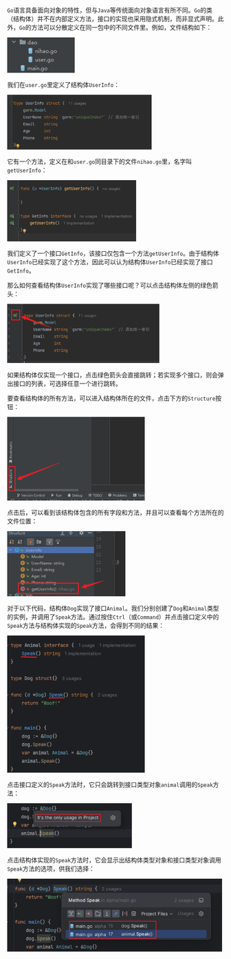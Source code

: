 `Go`语言具备面向对象的特性，但与`Java`等传统面向对象语言有所不同。`Go`的类（结构体）并不在内部定义方法，接口的实现也采用隐式机制，而非显式声明。此外，`Go`的方法可以分散定义在同一包中的不同文件里。例如，文件结构如下：

![image-20231224155857308](image/image-20231224155857308.png)

我们在`user.go`里定义了结构体`UserInfo`：

<img src="image/image-20231224155934966.png" alt="image-20231224155934966" style="zoom: 67%;" />

它有一个方法，定义在和`user.go`同目录下的文件`nihao.go`里，名字叫`getUserInfo`：

<img src="image/image-20231224160010626.png" alt="image-20231224160010626" style="zoom:67%;" />

我们定义了一个接口`GetInfo`，该接口仅包含一个方法`getUserInfo`。由于结构体`UserInfo`已经实现了这个方法，因此可以认为结构体`UserInfo`已经实现了接口`GetInfo`。

那么如何查看结构体`UserInfo`实现了哪些接口呢？可以点击结构体左侧的绿色箭头：

<img src="image/image-20231224160130450.png" alt="image-20231224160130450" style="zoom:67%;" />

如果结构体仅实现一个接口，点击绿色箭头会直接跳转；若实现多个接口，则会弹出接口的列表，可选择任意一个进行跳转。

要查看结构体的所有方法，可以进入结构体所在的文件，点击下方的`Structure`按钮：

<img src="image/image-20231224160242928.png" alt="image-20231224160242928" style="zoom:67%;" />

点击后，可以看到该结构体包含的所有字段和方法，并且可以查看每个方法所在的文件位置：

<img src="image/image-20231224160305206.png" alt="image-20231224160305206" style="zoom:75%;" />

对于以下代码，结构体`Dog`实现了接口`Animal`。我们分别创建了`Dog`和`Animal`类型的实例，并调用了`Speak`方法。通过按住`Ctrl`（或`Command`）并点击接口定义中的`Speak`方法与结构体实现的`Speak`方法，会得到不同的结果：

<img src="image/image-20241217161354800.png" alt="image-20241217161354800" style="zoom:80%;" />

点击接口定义的`Speak`方法时，它只会跳转到接口类型对象`animal`调用的`Speak`方法：

<img src="image/image-20241217161548309.png" alt="image-20241217161548309" style="zoom:80%;" />

点击结构体实现的`Speak`方法时，它会显示出结构体类型对象和接口类型对象调用`Speak`方法的选项，供我们选择：

<img src="image/image-20241217161653752.png" alt="image-20241217161653752" style="zoom:80%;" />
